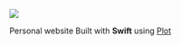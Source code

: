 
![](https://img.shields.io/badge/Swift-5.1-orange.svg)

Personal website
Built with **Swift** using [Plot](https://github.com/JohnSundell/Plot)
